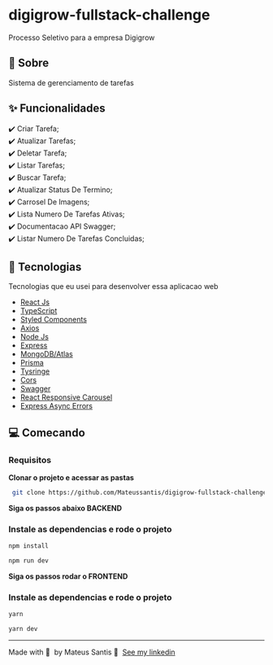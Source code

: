 # digigrow-fullstack-challenge
Processo Seletivo para a empresa Digigrow

## 🎯 Sobre ##

Sistema de gerenciamento de tarefas

## ✨ Funcionalidades ##

✔️ Criar Tarefa;\
✔️ Atualizar Tarefas;\
✔️ Deletar Tarefa;\
✔️ Listar Tarefas;\
✔️ Buscar Tarefa;\
✔️ Atualizar Status De Termino;\
✔️ Carrosel De Imagens;\
✔️ Lista Numero De Tarefas Ativas;\
✔️ Documentacao API Swagger;\
✔️ Listar Numero De Tarefas Concluidas;

## 🚀 Tecnologias

Tecnologias que eu usei para desenvolver essa aplicacao web

- [React Js](https://react.dev/)
- [TypeScript](https://www.typescriptlang.org/)
- [Styled Components](https://styled-components.com/)
- [Axios](https://github.com/axios/axios)
- [Node Js](https://nodejs.org/pt)
- [Express](https://expressjs.com/)
- [MongoDB/Atlas](https://www.mongodb.com/docs/)
- [Prisma](https://www.prisma.io/)
- [Tysringe](https://github.com/Microsoft/tsyringe)
- [Cors](https://developer.mozilla.org/pt-BR/docs/Web/HTTP/CORS)
- [Swagger](https://swagger.io/)
- [React Responsive Carousel](https://react-responsive-carousel.js.org/)
- [Express Async Errors](https://github.com/davidbanham/express-async-errors)

## 💻 Comecando

### Requisitos

**Clonar o projeto e acessar as pastas**

```bash
 git clone https://github.com/Mateussantis/digigrow-fullstack-challenge.git && cd digigrow-fullstack-challenge
```

**Siga os passos abaixo BACKEND**

### Instale as dependencias e rode o projeto

```bash
npm install

npm run dev
```

**Siga os passos rodar o FRONTEND**

### Instale as dependencias e rode o projeto

```bash
yarn

yarn dev
```

---

Made with 💜 &nbsp;by Mateus Santis 👋 &nbsp;[See my linkedin](https://www.linkedin.com/in/mateus-silva-de-santis-3a6899150/)